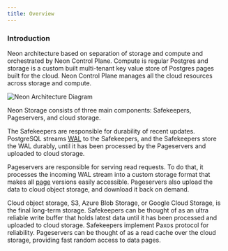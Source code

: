 ```yaml
---
title: Overview
---
```


### Introduction

Neon architecture based on separation of storage and compute and orchestrated by Neon Control Plane.
Compute is regular Postgres and storage is a custom built multi-tenant key value store of Postgres pages built for the cloud.
Neon Control Plane manages all the cloud resources across storage and compute.

![Neon Architecture Diagram](/docs-images/neon_architecture.png)

Neon Storage consists of three main components: Safekeepers, Pageservers, and cloud storage.

The Safekeepers are responsible for durability of recent updates.
PostgreSQL streams [WAL](../glossary#postgres) to the Safekeepers, and the Safekeepers store the WAL durably,
until it has been processed by the Pageservers and uploaded to cloud storage.

Pageservers are responsible for serving read requests.
To do that, it processes the incoming WAL stream into a custom storage format that makes all [page](../glossary#postgres) versions easily accessible.
Pageservers also upload the data to cloud object storage, and download it back on demand.

Cloud object storage, S3, Azure Blob Storage, or Google Cloud Storage, is the final long-term storage.
Safekeepers can be thought of as an ultra reliable write buffer that holds latest data until it has been processed and uploaded to cloud storage. Safekeepers implement Paxos protocol for reliability.
Pageservers can be thought of as a read cache over the cloud storage, providing fast random access to data pages.
